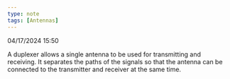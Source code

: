 ```yaml
---
type: note
tags: [Antennas]
---
```

04/17/2024 15:50

  

A duplexer allows a single antenna to be used for transmitting and receiving. It separates the paths of the signals so that the antenna can be connected to the transmitter and receiver at the same time. 
